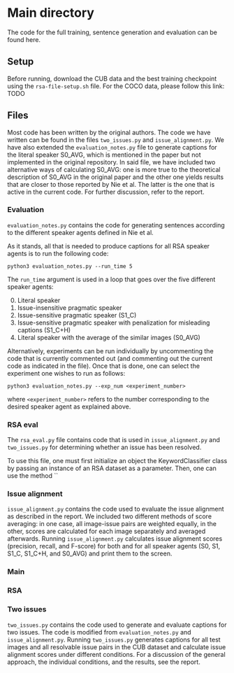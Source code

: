 # Main directory

The code for the full training, sentence generation and evaluation can be found here. 

## Setup
Before running, download the CUB  data and the best training checkpoint using the `rsa-file-setup.sh` file. For the COCO
data, please follow this link: TODO

## Files

Most code has been written by the original authors. The code we have written can be found in the files `two_issues.py` 
and `issue_alignment.py`. We have also extended the `evaluation_notes.py` file to generate captions for the literal speaker
S0_AVG, which is mentioned in the paper but not implemented in the original repository. In said file, we have included
two alternative ways of calculating S0_AVG: one is more true to the theoretical description of S0_AVG in the original 
paper and the other one yields results that are closer to those reported by Nie et al. The latter is the one that is 
active in the current code. For further discussion, refer to the report.  

### Evaluation

`evaluation_notes.py` contains the code for generating sentences according to the different speaker agents defined in Nie et 
al. 

As it stands, all that is needed to produce captions for all RSA speaker agents is to run the following code:

```shell
python3 evaluation_notes.py --run_time 5
```

The `run_time` argument is used in a loop that goes over the five different speaker agents:

0. Literal speaker
1. Issue-insensitive pragmatic speaker
2. Issue-sensitive pragmatic speaker (S1_C)
3. Issue-sensitive pragmatic speaker with penalization for misleading captions (S1_C+H)
4. Literal speaker with the average of the similar images (S0_AVG)

Alternatively, experiments can be run individually by uncommenting the code that is currently commented out (and 
commenting out the current code as indicated in the file). Once that is done, one can select the experiment one wishes 
to run as follows:

```shell
python3 evaluation_notes.py --exp_num <experiment_number>
```

where `<experiment_number>` refers to the number corresponding to the desired speaker agent as explained above.

### RSA eval

The `rsa_eval.py` file contains code that is used in `issue_alignment.py` and `two_issues.py` for determining whether 
an issue has been resolved. 

To use this file, one must first initialize an object the KeywordClassifier class by passing an instance of an 
RSA dataset as a parameter. Then, one can use the method `` 

### Issue alignment

`issue_alignment.py` contains the code used to evaluate the issue alignment as described in the report. We included two different methods of score averaging: in one case, all image-issue pairs are weighted equally, in the other, scores are calculated for each image separately and averaged afterwards. Running `issue_alignment.py` calculates issue alignment scores (precision, recall, and F-score) for both and for all speaker agents (S0, S1, S1_C, S1_C+H, and S0_AVG) and print them to the screen.

### Main

### RSA

### Two issues

`two_issues.py` contains the code used to generate and evaluate captions for two issues. The code is modified from `evaluation_notes.py` and `issue_alignment.py`. Running `two_issues.py` generates captions for all test images and all resolvable issue pairs in the CUB dataset and calculate issue alignment scores under different conditions. For a discussion of the general approach, the individual conditions, and the results, see the report.
